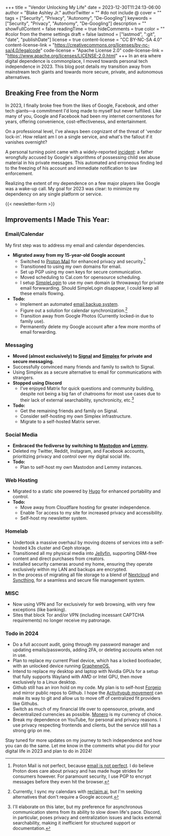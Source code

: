 +++
title = "Vendor Unlocking My Life"
date = 2023-12-30T11:24:13-06:00
author = "Blake Ashley Jr."
authorTwitter = "" #do not include @
cover = ""
tags = ["Security", "Privacy", "Autonomy", "De-Googling"]
keywords = ["Security", "Privacy", "Autonomy", "De-Googling"]
description = ""
showFullContent = false
readingTime = true
hideComments = true
color = "" #color from the theme settings
draft = false
lastmod = ["lastmod", ":git", "date", "publishDate"]
license = true
content-license = "CC BY-NC-SA 4.0"
content-license-link = "https://creativecommons.org/licenses/by-nc-sa/4.0/legalcode"
code-license = "Apache License 2.0"
code-license-link = "https://www.apache.org/licenses/LICENSE-2.0.html"
+++
In an era where digital dependence is commonplace, I moved towards personal tech independence in 2023. This blog post details my transition away from mainstream tech giants and towards more secure, private, and autonomous alternatives.

## Breaking Free from the Norm

In 2023, I finally broke free from the likes of Google, Facebook, and other tech giants—a commitment I'd long made to myself but never fulfilled. Like many of you, Google and Facebook had been my internet cornerstones for years, offering convenience, cost-effectiveness, and entertainment.

On a professional level, I've always been cognizant of the threat of 'vendor lock-in'. How reliant am I on a single service, and what's the fallout if it vanishes overnight?

A personal turning point came with a widely-reported [incident](https://web.archive.org/web/20231220165251/https://www.nytimes.com/2022/08/21/technology/google-surveillance-toddler-photo.html): a father wrongfully accused by Google's algorithms of possessing child sex abuse material in his private messages. This automated and erroneous finding led to the freezing of his account and immediate notification to law enforcement.

Realizing the extent of my dependence on a few major players like Google was a wake-up call. My goal for 2023 was clear: to minimize my dependency on any single platform or service.

{{< newsletter-form >}}

## Improvements I Made This Year:

### Email/Calendar
My first step was to address my email and calendar dependencies.
- **Migrated away from my 15-year-old Google account**
  - Switched to [Proton Mail](https://proton.me/) for enhanced privacy and security.[^1]
  - Transitioned to using my own domains for email.
  - Set up PGP using my own keys for secure communication.
  - Moved scheduling to Cal.com for opensource scheduling.
  - I setup [SimpleLogin](https://simplelogin.io/) to use my own domain (a throwaway) for private email forwwarding. Should SimpleLogin disappear, I could keep all these emails flowing.
- **Todo:**
  - Implement an automated [email backup system](https://proton.me/support/proton-mail-export-tool).
  - Figure out a solution for calendar synchronization.[^2]
  - Transition away from Google Photos (Currently locked-in due to family use).
  - Permanently delete my Google account after a few more months of email forwarding.

### Messaging
- **Moved (almost exclusively) to [Signal](https://signal.org/) and [Simplex](https://simplex.chat/) for private and secure messaging.**
- Successfully convinced many friends and family to switch to Signal.
- Using Simplex as a secure alternative to email for communications with strangers. 
- **Stopped using Discord**
  - I've enjoyed Matrix for quick questions and community building, despite not being a big fan of chatrooms for most use cases due to their lack of external searchability, synchronicity, etc.[^3]
- **Todo:**
  - Get the remaining friends and family on Signal.
  - Consider self-hosting my own Simplex infrastructure.
  - Migrate to a self-hosted Matrix server.

### Social Media
- **Embraced the fediverse by switching to [Mastodon](https://joinmastodon.org/) and [Lemmy](https://join-lemmy.org/).** 
- Deleted my Twitter, Reddit, Instagram, and Facebook accounts, prioritizing privacy and control over my digital social life.
- **Todo:**
  - Plan to self-host my own Mastodon and Lemmy instances.

### Web Hosting
- Migrated to a static site powered by [Hugo](https://gohugo.io/) for enhanced portability and control.
- **Todo:**
  - Move away from Cloudflare hosting for greater independence.
  - Enable Tor access to my site for increased privacy and accessibility.
  - Self-host my newsletter system.

### Homelab
- Undertook a massive overhaul by moving dozens of services into a self-hosted k3s cluster and Ceph storage.
- Transitioned all my physical media into [Jellyfin](https://jellyfin.org/), supporting DRM-free content and direct purchases from creators.
- Installed security cameras around my home, ensuring they operate exclusively within my LAN and backups are encrypted.
- In the process of migrating all file storage to a blend of [Nextcloud](https://nextcloud.com/) and [Syncthing](https://syncthing.net/), for a seamless and secure file management system.

### MISC
- Now using VPN and Tor exclusively for web browsing, with very few exceptions (like banking).
- Sites that block Tor and/or VPN (including incessant CAPTCHA requirements) no longer receive my patronage.

### Todo in 2024
- Do a full account audit, going through my password manager and updating emails/passwords, adding 2FA, or deleting accounts when not in use.
- Plan to replace my current Pixel device, which has a locked bootloader, with an unlocked device running [GrapheneOS.](https://grapheneos.org/)
- Intend to replace my desktop and laptop with Nvidia GPUs for a setup that fully supports Wayland with AMD or Intel GPU, then move exclusively to a Linux desktop.
- Github still has an iron hold on my code. My plan is to self-host [Forgejo](https://forgejo.org/) and mirror public repos to Github. I hope the [Activitypub movement](https://codeberg.org/forgejo/forgejo/issues/59) can make its way to git and allow us to move off of centralized fit providers like Githubs.
- Switch as much of my financial life over to opensource, private, and decentralized currencies as possible. [Monero](https://www.getmonero.org/) is my currency of choice.
- Break my dependence on YouTube, for personal and privacy reasons. I use privacy respecting frontends and clients, but the service still has a strong grip on me.

Stay tuned for more updates on my journey to tech independence and how you can do the same. Let me know in the comments what you did for your digital life in 2023 and plan to do in 2024!

[^1]: Proton Mail is not perfect, because [email is not perfect](https://www.privacyguides.org/en/basics/email-security/#what-is-the-web-key-directory-standard). I do believe Proton does care about privacy and has made huge strides for consumers however. For paramount security, I use PGP to encrypt messages before they even hit the browser.
[^2]: Currently, I sync my calendars with [reclaim.ai](https://reclaim.ai/), but I'm seeking alternatives that don't require a Google account.
[^3]: I'll elaborate on this later, but my preference for asynchronous communication stems from its ability to slow down life's pace. Discord, in particular, poses privacy and centralization issues and lacks external searchability, making it inefficient for structured support or documentation.
